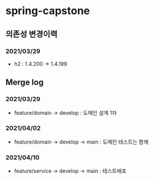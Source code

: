 # spring-capstone

## 의존성 변경이력
### 2021/03/29
- h2 : 1.4.200 -> 1.4.199

## Merge log
### 2021/03/29
- feature/domain -> develop : 도메인 설계 1차
### 2021/04/02
- feature/domain -> develop -> main : 도메인 테스트는 함께
### 2021/04/10
- feature/service -> develop -> main : 테스트배포

